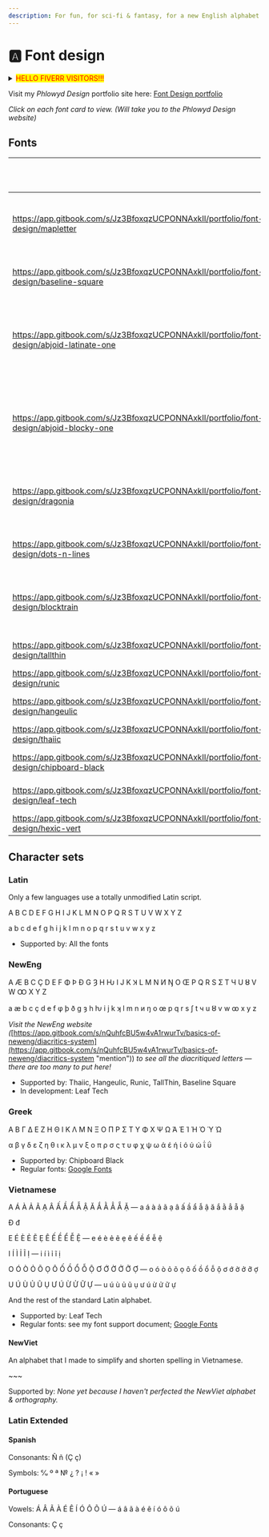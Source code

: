 ```yaml
---
description: For fun, for sci-fi & fantasy, for a new English alphabet.
---
```


# 🅰️ Font design

<details>

<summary><mark style="color:red;">HELLO FIVERR VISITORS!!!</mark></summary>

_We partake in the planet-wide BDS social operation, **Boycott Divest Sanction**. This is a thoroughly successful mission to financially suffocate dangerous economic behemoths. If you join us, it will be even more successful. Money is one currency of energy & power so in unity, we can take down the beasts which drink it._

{% hint style="danger" %}
## HELLO FIVERR VISITORS!!!

#### If you've arrived at this page from Fiverr, please consider this important information:

## Fiverr is an Israeli company, and the profits they make from our business-making on their website are therefore supporting the continued existence of their genocidal, apartheid colonial state.

## If you prefer to not support entities such as this, please [email me](mailto:fuzzle6+gitbook@gmail.com) and we can take our business elsewhere.

### As always, it should be noted that I bear no ill-will towards Jews, and that the problem here is solely regarding colonialism, Zionism, apartheid, discriminatory murder and attempted genocide / territorial eviction.

I would prefer to not use Fiverr at all, but had my first clients on there before realising that it is an Israeli company. Now I have some reviews and a portfolio of projects, so it is my only lead generating platform.

Quick reference information:

* Israel is an attempted ethno-state, which is illegal under international law (for good reasons).
* Not all Jews are Israeli
* Not all Jews are Zionist
* Not all Israelis are Zionist — many do recognise the illegitimacy of Israel's actions & existence
* Not all Zionists are Jewish — Zionism was created by a sect of Christianity which wants to bring about the End Times. This happens to involve the Jews, thus many Jews also support Zionism. However, Zionism goes against the teachings of the Torah, as does the existence of Israel.
* Not all Israelis are Jewish — however, if they are not, they live a less-privileged life, as the colonial state of Israel effectively operates as an apartheid state, not even considering the physical apartheid of the open-air imprisonment borders around the remaining yet dwindling-in-size Palestinian Territories. I know several non-Jewish Israelis and they have a different ID card than Jewish Israelis, they live an oppressed secretive lifestyle, and they have difficulties in every aspect of their lives.
* _This would be good as a tripartite Venn Diagram._
{% endhint %}

</details>

Visit my _Phlowyd Design_ portfolio site here: <a href="https://app.gitbook.com/s/Jz3BfoxqzUCPONNAxkIl/portfolio/font-design" class="button primary">Font Design portfolio</a>

_Click on each font card to view. (Will take you to the Phlowyd Design website)_

## Fonts

<table data-view="cards"><thead><tr><th data-card-target data-type="content-ref"></th><th>Supported scripts</th><th></th><th data-hidden></th><th data-hidden data-card-cover data-type="image">Cover image</th><th data-hidden data-card-cover-dark data-type="image">Cover image (dark)</th><th data-hidden>Version</th><th data-hidden>Inception</th><th data-hidden>Latest release</th></tr></thead><tbody><tr><td><a href="https://app.gitbook.com/s/Jz3BfoxqzUCPONNAxkIl/portfolio/font-design/mapletter">https://app.gitbook.com/s/Jz3BfoxqzUCPONNAxkIl/portfolio/font-design/mapletter</a></td><td></td><td><em>Private font, may be released in the future</em></td><td></td><td><a href="../.gitbook/assets/Yu the sheep in MapLetter 3 _Light.png">Yu the sheep in MapLetter 3 _Light.png</a></td><td><a href="../.gitbook/assets/Yu the sheep in MapLetter 3 _Dark.png">Yu the sheep in MapLetter 3 _Dark.png</a></td><td></td><td></td><td></td></tr><tr><td><a href="https://app.gitbook.com/s/Jz3BfoxqzUCPONNAxkIl/portfolio/font-design/baseline-square">https://app.gitbook.com/s/Jz3BfoxqzUCPONNAxkIl/portfolio/font-design/baseline-square</a></td><td></td><td><a href="https://github.com/fazzaan/font-baseline">Download on GitHub</a> </td><td></td><td><a href="../.gitbook/assets/Artemis in Baseline Square _Light.png">Artemis in Baseline Square _Light.png</a></td><td><a href="../.gitbook/assets/Artemis in Baseline Square _Dark.png">Artemis in Baseline Square _Dark.png</a></td><td></td><td></td><td></td></tr><tr><td><a href="https://app.gitbook.com/s/Jz3BfoxqzUCPONNAxkIl/portfolio/font-design/abjoid-latinate-one">https://app.gitbook.com/s/Jz3BfoxqzUCPONNAxkIl/portfolio/font-design/abjoid-latinate-one</a></td><td>Abjoid Conscript, AbjAng Orthography. Indirectly: Latin, English, NewEng.</td><td><a href="https://github.com/fazzaan/font-abjoid-latinate-one">Download on GitHub</a> </td><td></td><td><a href="../.gitbook/assets/Dancing Queen in Abjoid Latinate One _Light.png">Dancing Queen in Abjoid Latinate One _Light.png</a></td><td><a href="../.gitbook/assets/Dancing Queen in Abjoid Latinate One _Dark.png">Dancing Queen in Abjoid Latinate One _Dark.png</a></td><td></td><td></td><td></td></tr><tr><td><a href="https://app.gitbook.com/s/Jz3BfoxqzUCPONNAxkIl/portfolio/font-design/abjoid-blocky-one">https://app.gitbook.com/s/Jz3BfoxqzUCPONNAxkIl/portfolio/font-design/abjoid-blocky-one</a></td><td>Abjoid Conscript, AbjAng Orthography. Indirectly: Latin, English, NewEng.</td><td><a href="https://github.com/fazzaan/font-abjad-blocky-one">Download on GitHub</a> </td><td></td><td><a href="../.gitbook/assets/Dancing Queen in Abjoid Blocky One _Light.png">Dancing Queen in Abjoid Blocky One _Light.png</a></td><td><a href="../.gitbook/assets/Dancing Queen in Abjoid Blocky One _Dark.png">Dancing Queen in Abjoid Blocky One _Dark.png</a></td><td></td><td></td><td></td></tr><tr><td><a href="https://app.gitbook.com/s/Jz3BfoxqzUCPONNAxkIl/portfolio/font-design/dragonia">https://app.gitbook.com/s/Jz3BfoxqzUCPONNAxkIl/portfolio/font-design/dragonia</a></td><td>Latin</td><td><em>Private font, may be released in the future</em></td><td></td><td><a href="../.gitbook/assets/Dancing Queen in Dragonia Quill Standard _Light.png">Dancing Queen in Dragonia Quill Standard _Light.png</a></td><td><a href="../.gitbook/assets/Dancing Queen in Dragonia Quill Standard _Dark.png">Dancing Queen in Dragonia Quill Standard _Dark.png</a></td><td></td><td></td><td></td></tr><tr><td><a href="https://app.gitbook.com/s/Jz3BfoxqzUCPONNAxkIl/portfolio/font-design/dots-n-lines">https://app.gitbook.com/s/Jz3BfoxqzUCPONNAxkIl/portfolio/font-design/dots-n-lines</a></td><td>Latin, NewEng</td><td><a href="https://github.com/fazzaan/font-dotsnlines">Download on GitHub</a></td><td><strong>Dots N Lines</strong></td><td><a href="../.gitbook/assets/Screenshot Windows Font Settings inverted.png">Screenshot Windows Font Settings inverted.png</a></td><td></td><td>1.11</td><td>10 March 2025</td><td>12 March 2025</td></tr><tr><td><a href="https://app.gitbook.com/s/Jz3BfoxqzUCPONNAxkIl/portfolio/font-design/blocktrain">https://app.gitbook.com/s/Jz3BfoxqzUCPONNAxkIl/portfolio/font-design/blocktrain</a></td><td>Latin, NewEng (partial), Dozenal</td><td><em>Private font, may be released in the future</em></td><td><strong>BlockTrain</strong></td><td><a href="../.gitbook/assets/image_2025-03-24_163400486.png">image_2025-03-24_163400486.png</a></td><td></td><td>1.47</td><td>19th March 2025</td><td>24th March 2025</td></tr><tr><td><a href="https://app.gitbook.com/s/Jz3BfoxqzUCPONNAxkIl/portfolio/font-design/tallthin">https://app.gitbook.com/s/Jz3BfoxqzUCPONNAxkIl/portfolio/font-design/tallthin</a></td><td>Latin, NewEng</td><td><a href="https://github.com/fazzaan/font-tallthin">Download on GitHub</a></td><td><strong>TallThin</strong></td><td><a href="../.gitbook/assets/TallThin Font Cover landscape.svg">TallThin Font Cover landscape.svg</a></td><td></td><td>2.001</td><td>October 2024</td><td>30th Oct 2024</td></tr><tr><td><a href="https://app.gitbook.com/s/Jz3BfoxqzUCPONNAxkIl/portfolio/font-design/runic">https://app.gitbook.com/s/Jz3BfoxqzUCPONNAxkIl/portfolio/font-design/runic</a></td><td>Latin, NewEng</td><td><a href="https://github.com/fazzaan/font-runic">Download on GitHub</a></td><td><strong>Runic</strong></td><td><a href="../.gitbook/assets/Font Cover landscape.svg">Font Cover landscape.svg</a></td><td></td><td>1.003</td><td>October 2024</td><td>5th Oct 2024</td></tr><tr><td><a href="https://app.gitbook.com/s/Jz3BfoxqzUCPONNAxkIl/portfolio/font-design/hangeulic">https://app.gitbook.com/s/Jz3BfoxqzUCPONNAxkIl/portfolio/font-design/hangeulic</a></td><td>Latin, NewEng</td><td><a href="https://github.com/fazzaan/font-hangeulic">Download on GitHub</a></td><td><strong>Hangeulic</strong></td><td><a href="../.gitbook/assets/Hangeulic Font Cover landscape.svg">Hangeulic Font Cover landscape.svg</a></td><td></td><td>1.005</td><td>May 2024</td><td>24th May 2024</td></tr><tr><td><a href="https://app.gitbook.com/s/Jz3BfoxqzUCPONNAxkIl/portfolio/font-design/thaiic">https://app.gitbook.com/s/Jz3BfoxqzUCPONNAxkIl/portfolio/font-design/thaiic</a></td><td>Latin, NewEng</td><td><a href="https://github.com/fazzaan/font-thaiic">Download on GitHub</a></td><td><strong>Thaiic</strong></td><td><a href="../.gitbook/assets/Thaiic Font Cover landscape.svg">Thaiic Font Cover landscape.svg</a></td><td></td><td>1.003</td><td>May 2024</td><td>5th Oct 2024</td></tr><tr><td><a href="https://app.gitbook.com/s/Jz3BfoxqzUCPONNAxkIl/portfolio/font-design/chipboard-black">https://app.gitbook.com/s/Jz3BfoxqzUCPONNAxkIl/portfolio/font-design/chipboard-black</a></td><td>Latin, Greek</td><td><a href="https://github.com/fazzaan/font-chipboard">Download on GitHub</a></td><td><strong>Chipboard Black</strong></td><td><a href="../.gitbook/assets/Chipboard Black Font Cover landscape.svg">Chipboard Black Font Cover landscape.svg</a></td><td></td><td>1.100</td><td>July 2021</td><td>16th Jul 2021</td></tr><tr><td><a href="https://app.gitbook.com/s/Jz3BfoxqzUCPONNAxkIl/portfolio/font-design/leaf-tech">https://app.gitbook.com/s/Jz3BfoxqzUCPONNAxkIl/portfolio/font-design/leaf-tech</a></td><td>Latin, Vietnamese</td><td><a href="https://github.com/fazzaan/font-leaftech">Download on GitHub</a></td><td><strong>Leaf Tech</strong></td><td><a href="../.gitbook/assets/Leaf Tech Font Cover landscape.svg">Leaf Tech Font Cover landscape.svg</a></td><td></td><td>1.371</td><td>March 2021</td><td>28th Jul 2021</td></tr><tr><td><a href="https://app.gitbook.com/s/Jz3BfoxqzUCPONNAxkIl/portfolio/font-design/hexic-vert">https://app.gitbook.com/s/Jz3BfoxqzUCPONNAxkIl/portfolio/font-design/hexic-vert</a></td><td>Latin</td><td>Download on GitHub</td><td><strong>Hexic Vert</strong></td><td></td><td></td><td></td><td></td><td></td></tr></tbody></table>

## Character sets

### Latin

Only a few languages use a totally unmodified Latin script.

A B C D E F G H I J K L M N O P Q R S T U V W X Y Z

a b c d e f g h i j k l m n o p q r s t u v w x y z

* Supported by: All the fonts

### NewEng

A Æ B C Ç D E F Φ Þ Ð G Ȝ H Ƕ I J K Ʞ L M N И Ŋ O Œ P Q R S Ʃ T Ч U Ȣ V W Ꝏ X Y Z

a æ b c ç d e f φ þ ð g ȝ h ƕ i j k ʞ l m n и ŋ o œ p q r s ʃ t ч u ȣ v w ꝏ x y z

_Visit the NewEng website (_[https://app.gitbook.com/s/nQuhfcBU5w4vA1rwurTv/basics-of-neweng/diacritics-system](https://app.gitbook.com/s/nQuhfcBU5w4vA1rwurTv/basics-of-neweng/diacritics-system "mention")) _to see all the diacritiqued letters — there are too many to put here!_

* Supported by: Thaiic, Hangeulic, Runic, TallThin, Baseline Square
* In development: Leaf Tech

### Greek

Α Β Γ Δ Ε Ζ Η Θ Ι Κ Λ Μ Ν Ξ Ο Π Ρ Σ Τ Υ Φ Χ Ψ Ω Ά Έ Ί Ή Ό Ύ Ώ

α β γ δ ε ζ η θ ι κ λ μ ν ξ ο π ρ σ ς τ υ φ χ ψ ω ά έ ή ί ό ύ ώ ΐ ΰ

* Supported by: Chipboard Black
* Regular fonts: [Google Fonts](https://fonts.google.com/?script=Grek)

### Vietnamese

A Á À Ả Ã Ạ Â Ấ Ầ Ẩ Ẫ Ậ Ă Ắ Ằ Ẳ Ẵ Ặ — a á à ả ã ạ â ấ ầ ẩ ẫ ậ ă ắ ằ ẳ ẵ ặ

Đ đ

E É È Ẻ Ẽ Ẹ Ê Ế Ề Ể Ễ Ệ — e é è ẻ ẽ ẹ ê ế ề ể ễ ệ

I Í Ì Ỉ Ĩ Ị — i í ì ỉ ĩ ị

O Ó Ò Ỏ Õ Ọ Ô Ố Ồ Ổ Ỗ Ộ Ơ Ớ Ờ Ở Ỡ Ợ — o ó ò ỏ õ ọ ô ố ồ ổ ỗ ộ ơ ớ ờ ở ỡ ợ

U Ú Ù Ủ Ũ Ụ Ư Ú Ừ Ử Ữ Ự — u ú ù ủ ũ ụ ư ú ừ ử ữ ự

And the rest of the standard Latin alphabet.

* Supported by: Leaf Tech
* Regular fonts: see my font support document; [Google Fonts](https://fonts.google.com/?lang=vi_Latn)

#### NewViet

An alphabet that I made to simplify and shorten spelling in Vietnamese.

\~\~\~

Supported by: _None yet because I haven't perfected the NewViet alphabet & orthography._

### Latin Extended

#### Spanish

Consonants: Ñ ñ (Ç ç)

Symbols: ℆ º ª № ¿ ? ¡ ! « »

#### Portuguese

Vowels: Á Â Ã À É Ê Í Ó Ô Õ Ú — á â ã à é ê í ó ô õ ú

Consonants: Ç ç

